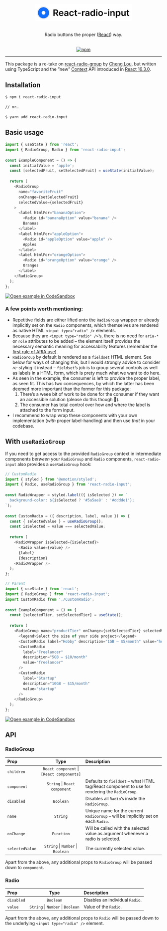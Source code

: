 <div align="center" >
  <img src="logo.png" alt="React-radio-group" title="React-radio-group" width="310px" />
  <br/>
  <br/>

  Radio buttons the proper ([React](https://reactjs.org/)) way.
  <br/>
  <br/>

[![npm](https://img.shields.io/npm/v/react-radio-input?style=for-the-badge)](https://www.npmjs.com/package/react-radio-input)

  <hr />
</div>

This package is a re-take on [react-radio-group](https://github.com/chenglou/react-radio-group) by [Cheng Lou](https://github.com/chenglou), but written using TypeScript and the ”new” [Context](https://reactjs.org/docs/context) API introduced in [React 16.3.0](https://github.com/facebook/react/blob/master/CHANGELOG.md#1630-march-29-2018).

## Installation

```
$ npm i react-radio-input

// or…

$ yarn add react-radio-input
```

## Basic usage

```js
import { useState } from 'react';
import { RadioGroup, Radio } from 'react-radio-input';

const ExampleComponent = () => {
  const initialValue = 'apple';
  const [selectedFruit, setSelectedFruit] = useState(initialValue);

  return (
    <RadioGroup
      name="favoriteFruit"
      onChange={setSelectedFruit}
      selectedValue={selectedFruit}
    >
      <label htmlFor="bananaOption">
        <Radio id="bananaOption" value="banana" />
        Bananas
      </label>
      <label htmlFor="appleOption">
        <Radio id="appleOption" value="apple" />
        Apples
      </label>
      <label htmlFor="orangeOption">
        <Radio id="orangeOption" value="orange" />
        Oranges
      </label>
    </RadioGroup>
  );
};
```

[![Open example in CodeSandbox](https://img.shields.io/badge/Open%20in%20CodeSandbox-000000.svg?style=for-the-badge&logo=codesandbox&labelColor=000000&logoWidth=20)](https://codesandbox.io/s/brave-morse-154b6)

### A few points worth mentioning:

- Repetitive fields are either lifted onto the `RadioGroup` wrapper or already implicitly set on the `Radio` components, which themselves are rendered as native HTML `<input type="radio" />` elements.
- Because they are `<input type="radio" />`’s, there is no need for `aria-*` or `role` attributes to be added – the element itself provides the necessary semantic meaning for accessability features (remember the [first rule of ARIA use](https://www.w3.org/TR/using-aria/#firstrule)).
- `RadioGroup` by default is rendered as a `fieldset` HTML element. See below for ways of changing this, but I would strongly advice to consider _re-styling_ it instead – `fieldset`’s job is to group several controls as well as labels in a HTML form, which is prety much what we want to do here.
- As seen in the example, the consumer is left to provide the proper label, as seen fit. This has two consequences, by which the latter has been deemed more important than the former for this package:
  1. There’s a weee bit of work to be done for the consumer if they want an accessible solution (please do this though 🙏).
  2. The consumer has total control over how and where the label is attached to the form input.
- I recommend to wrap wrap these components with your own implementation (_with_ proper label-handling) and then use _that_ in your codebase.

## With `useRadioGroup`

If you need to get access to the provided `RadioGroup` context in intermediate components _between_ your `RadioGroup` and `Radio` components, `react-radio-input` also provides a `useRadioGroup` hook:

```js
// CustomRadio
import { styled } from '@emotion/styled';
import { Radio, useRadioGroup } from 'react-radio-input';

const RadioWrapper = styled.label(({ isSelected }) => `
  background-color: ${isSelected ? '#5a5ae8' : '#dddde1'};
`);

const CustomRadio = ({ description, label, value }) => {
  const { selectedValue } = useRadioGroup();
  const isSelected = value === selectedValue;

  return (
    <RadioWrapper isSelected={isSelected}>
      <Radio value={value} />
      {label}
      {description}
    <RadioWrapper />
  );
};
```

```js
// Parent
import { useState } from 'react';
import { RadioGroup } from 'react-radio-input';
import CustomRadio from './CustomRadio';

const ExampleComponent = () => {
  const [selectedTier, setSelectedTier] = useState();

  return (
    <RadioGroup name="productTier" onChange={setSelectedTier} selectedValue={selectedTier}>
      <legend>Select the size of your side project</legend>
      <CustomRadio label="Hobby" description="1GB – $5/month" value="hobby" />
      <CustomRadio
        label="Freelancer"
        description="5GB – $10/month"
        value="freelancer"
      />
      <CustomRadio
        label="Startup"
        description="10GB – $15/month"
        value="startup"
      />
    </RadioGroup>
  );
};
```
[![Open example in CodeSandbox](https://img.shields.io/badge/Open%20in%20CodeSandbox-000000.svg?style=for-the-badge&logo=codesandbox&labelColor=000000&logoWidth=20)](https://codesandbox.io/s/determined-christian-99coq)


## API

### RadioGroup
| Prop            | Type                                       | Description                                                                                    |
| :-------------- | :----------------------------------------: | :--------------------------------------------------------------------------------------------- |
| `children`      | `React component` \| `[React components]`  |   |
| `component`     | `String` \| `React component`              | Defaults to `fieldset` – what HTML tag/React component to use for rendering the `RadioGroup`.  |
| `disabled`      | `Boolean`                                  | Disables all `Radio`’s inside the `RadioGroup`.                                                |
| `name`          | `String`                                   | Unique name for the current `RadioGroup` – will be implicitly set on each `Radio`.             |
| `onChange`      | `Function`                                 | Will be called with the selected value as argument whenever a radio is selected.               |
| `selectedValue` | `String` \| `Number` \| `Boolean`          | The currently selected value.                                                                   |

Apart from the above, any additional props to `RadioGroup` will be passed down to `component`.

### Radio
| Prop         | Type                               | Description                      |
| :----------- | :--------------------------------: | :------------------------------- |
| `disabled`   | `Boolean`                          | Disables an individual `Radio`.  |
| `value`      | `String` \| `Number` \| `Boolean`  | Value of the `Radio`.            |

Apart from the above, any additional props to `Radio` will be passed down to the underlying `<input type="radio" />` element.